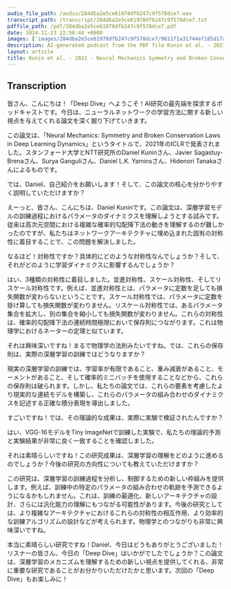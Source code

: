 ```yaml
---
audio_file_path: /audio/284dba2e5ce61978dfb247c9f578dce7.wav
transcript_path: /transcript/284dba2e5ce61978dfb247c9f578dce7.txt
pdffile_path: /pdf/284dba2e5ce61978dfb247c9f578dce7.pdf
date: 2024-11-23 22:56:44 +0900
images: ['images/284dba2e5ce61978dfb247c9f578dce7/9611f1a31744ef185d17a5efc657d30aa03cd6ac5e43e830fb72b6d26fd21f87.jpg', 'images/284dba2e5ce61978dfb247c9f578dce7/b5792ebd41e3a09fb52a5c30e3728db8ee02a0452a3da246702703d8110bd0d0.jpg', 'images/284dba2e5ce61978dfb247c9f578dce7/1db3c82228ccdc3dd434c8b7549b55fddb41f0334fab520a3a900ffb73e7b0ea.jpg', 'images/284dba2e5ce61978dfb247c9f578dce7/1aa0c83930f5b11a08abd9f4ef2bba3bbf711d71d767327b1da25c8722ff5e9e.jpg', 'images/284dba2e5ce61978dfb247c9f578dce7/25a650adcbe508c317420780f53c105276de8823aa2fad1a21ab9c94da8b354d.jpg', 'images/284dba2e5ce61978dfb247c9f578dce7/56b7b6aca494289519247d9d86d8abf7e23048a225b222387f69d3f8e5fde8a3.jpg', 'images/284dba2e5ce61978dfb247c9f578dce7/340f7a7c9289ed65cd3fb6c1f735dae28695e5815543fbd4cbf7954cb1ad67bb.jpg', 'images/284dba2e5ce61978dfb247c9f578dce7/87b0eaca0e352fe0c3eab39a0b07189be88ab19cabb0312a83094b645c59a933.jpg', 'images/284dba2e5ce61978dfb247c9f578dce7/cd487794b6a155595d774dd8e5e2f0cb05a52b492706ee17021654f5a33b39b7.jpg', 'images/284dba2e5ce61978dfb247c9f578dce7/1b8a07ea2e06702d8f4bf301110ed7ee17edd815df4cab59e39ece2330ffba32.jpg', 'images/284dba2e5ce61978dfb247c9f578dce7/799b95e6aa7b43e575c17b1ec989deb51c72d12323bca9b24e2da7deead4014a.jpg', 'images/284dba2e5ce61978dfb247c9f578dce7/345fad475b69c833aaa12ffcb24c09500e758159a32f1f1e676920383757f5a9.jpg', 'images/284dba2e5ce61978dfb247c9f578dce7/33e3f567f7bb1b2a0167caec48555fcd2a4a0d09b9ef8569aad3f4b4b4ec0217.jpg', 'images/284dba2e5ce61978dfb247c9f578dce7/bd370e060929565fbea71effaf60c1fa4f69535a0678d252326a5a5527da3f11.jpg', 'images/284dba2e5ce61978dfb247c9f578dce7/7f820aff3d61311304dfdbbccfd810e460dd8dbf5f319c3a4958acd7df626d9b.jpg', 'images/284dba2e5ce61978dfb247c9f578dce7/2a35d3cfbf02820ea917dfe0d3223136046e05e0722a5b184481679e8200adb6.jpg', 'images/284dba2e5ce61978dfb247c9f578dce7/c6776c85cc8b307264c28ccb21fedce872f9b1c1ee63296ac48c4e33a5344cd7.jpg', 'images/284dba2e5ce61978dfb247c9f578dce7/3a5e6ab2ba2d6f437bd115fb1890a279a4b59f84b357a96179fb6b697fefcf6e.jpg', 'images/284dba2e5ce61978dfb247c9f578dce7/221c57fa903016b4e1e24530745ca8a9b49b21080056846d0821282222c73fec.jpg', 'images/284dba2e5ce61978dfb247c9f578dce7/cd3ee4481ec4fc2af81375ec67e523a2eb855515f0a468be9aec7292bd7a03ce.jpg', 'images/284dba2e5ce61978dfb247c9f578dce7/923947c7359ba88d4d65b1dc281272fed496a9776ce6c3f4a12b79eddd9d0259.jpg', 'images/284dba2e5ce61978dfb247c9f578dce7/15e96b5fd49c9a768069c017262eead3ffe536c4d4098921538fd4e1bded589d.jpg']
description: AI-generated podcast from the PDF file Kunin et al. - 2021 - Neural Mechanics Symmetry and Broken Conservation_JP / 284dba2e5ce61978dfb247c9f578dce7
layout: article
title: Kunin et al. - 2021 - Neural Mechanics Symmetry and Broken Conservation_JP
---
```


## Transcription
皆さん、こんにちは！「Deep Dive」へようこそ！AI研究の最先端を探求するポッドキャストです。今日は、ニューラルネットワークの学習方法に関する新しい視点を与えてくれる論文を深く掘り下げていきます。

この論文は、「Neural Mechanics: Symmetry and Broken Conservation Laws in Deep Learning Dynamics」というタイトルで、2021年のICLRで発表されました。スタンフォード大学とNTT研究所のDaniel Kuninさん、Javier Sagastuy-Brenaさん、Surya Ganguliさん、Daniel L.K. Yaminsさん、Hidenori Tanakaさんによるものです。

では、Daniel、自己紹介をお願いします！そして、この論文の核心を分かりやすく説明していただけますか？

えーっと、皆さん、こんにちは、Daniel Kuninです。この論文は、深層学習モデルの訓練過程におけるパラメータのダイナミクスを理解しようとする試みです。従来は高次元空間における複雑な確率的勾配降下法の動きを理解するのが難しかったのですが、私たちはネットワークアーキテクチャに埋め込まれた固有の対称性に着目することで、この問題を解決しました。

なるほど！対称性ですか？具体的にどのような対称性なんでしょうか？そして、それがどのように学習ダイナミクスに影響するんでしょうか？

はい、3種類の対称性に着目しました。並進対称性、スケール対称性、そしてリスケール対称性です。例えば、並進対称性とは、パラメータに定数を足しても損失関数が変わらないということです。スケール対称性では、パラメータに定数を掛け算しても損失関数が変わりません。リスケール対称性では、あるパラメータ集合を拡大し、別の集合を縮小しても損失関数が変わりません。これらの対称性は、確率的勾配降下法の連続時間極限において保存則につながります。これは物理学におけるネーターの定理と似ています。

それは興味深いですね！まるで物理学の法則みたいですね。では、これらの保存則は、実際の深層学習の訓練ではどうなりますか？

現実の深層学習の訓練では、学習率が有限であること、重み減衰があること、モーメントがあること、そして確率的ミニバッチを使用することなどから、これらの保存則は破られます。しかし、私たちの論文では、これらの要素を考慮したより現実的な連続モデルを構築し、これらのパラメータの組み合わせのダイナミクスを記述する正確な積分表現を導出しました。

すごいですね！では、その理論的な成果は、実際に実験で検証されたんですか？

はい、VGG-16モデルをTiny ImageNetで訓練した実験で、私たちの理論的予測と実験結果が非常に良く一致することを確認しました。

それは素晴らしいですね！この研究成果は、深層学習の理解をどのように進めるのでしょうか？今後の研究の方向性についても教えていただけますか？

この研究は、深層学習の訓練過程を分析し、制御するための新しい枠組みを提供します。例えば、訓練中の特定のパラメータの組み合わせの軌跡を予測できるようになるかもしれません。これは、訓練の最適化、新しいアーキテクチャの設計、さらには汎化能力の理解にもつながる可能性があります。今後の研究としては、より複雑なアーキテクチャにおけるこれらの対称性の相互作用、より効率的な訓練アルゴリズムの設計などが考えられます。物理学とのつながりも非常に興味深いですね。

本当に素晴らしい研究ですね！Daniel、今日はどうもありがとうございました！リスナーの皆さん、今日の「Deep Dive」はいかがでしたでしょうか？この論文は、深層学習のメカニズムを理解するための新しい視点を提供してくれる、非常に重要な研究であることがお分かりいただけたかと思います。次回の「Deep Dive」もお楽しみに！





